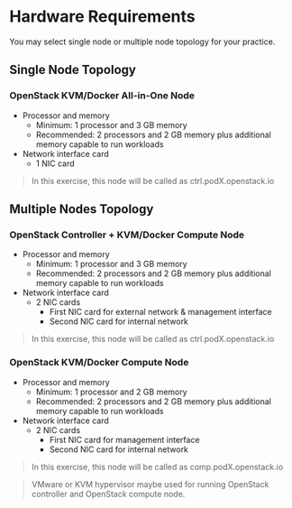 # Hardware Requirements

You may select single node or multiple node topology for your practice.

## Single Node Topology
### OpenStack KVM/Docker All-in-One Node
* Processor and memory
  * Minimum: 1 processor and 3 GB memory
  * Recommended: 2 processors and 2 GB memory plus additional memory capable to run workloads
* Network interface card
  * 1 NIC card
> In this exercise, this node will be called as ctrl.podX.openstack.io

## Multiple Nodes Topology
### OpenStack Controller + KVM/Docker Compute Node
* Processor and memory
  * Minimum: 1 processor and 3 GB memory
  * Recommended: 2 processors and 2 GB memory plus additional memory capable to run workloads
* Network interface card
  * 2 NIC cards
    * First NIC card for external network & management interface
    * Second NIC card for internal network

> In this exercise, this node will be called as ctrl.podX.openstack.io

### OpenStack KVM/Docker Compute Node
* Processor and memory
  * Minimum: 1 processor and 2 GB memory
  * Recommended: 2 processors and 2 GB memory plus additional memory capable to run workloads
* Network interface card
  * 2 NIC cards
    * First NIC card for management interface
    * Second NIC card for internal network

> In this exercise, this node will be called as comp.podX.openstack.io

> VMware or KVM hypervisor maybe used for running OpenStack controller and OpenStack compute node.
